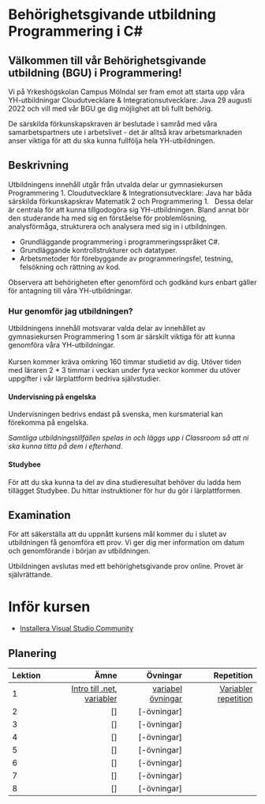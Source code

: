 # Behörighetsgivande utbildning Programmering i C\#

## Välkommen till vår Behörighetsgivande utbildning (BGU) i Programmering!  

Vi på Yrkeshögskolan Campus Mölndal ser fram emot att starta upp våra YH-utbildningar Cloudutvecklare & Integrationsutvecklare: Java 29 augusti 2022 och vill med vår BGU ge dig möjlighet att bli fullt behörig.

De särskilda förkunskapskraven är beslutade i samråd med våra samarbetspartners ute i arbetslivet - det är alltså krav arbetsmarknaden anser viktiga för att du ska kunna fullfölja hela YH-utbildningen.  

## Beskrivning
Utbildningens innehåll utgår från utvalda delar ur gymnasiekursen Programmering 1. Cloudutvecklare & Integrationsutvecklare: Java har båda särskilda förkunskapskrav Matematik 2 och Programmering 1. 
 
Dessa delar är centrala för att kunna tillgodogöra sig YH-utbildningen. Bland annat bör den studerande ha med sig en förståelse för problemlösning, analysförmåga, strukturera och  analysera med sig in i utbildningen.

+ Grundläggande programmering i programmeringsspråket C#.
+ Grundläggande kontrollstrukturer och datatyper.
+ Arbetsmetoder för förebyggande av programmeringsfel, testning, felsökning och
rättning av kod.

Observera att behörigheten efter genomförd och godkänd kurs enbart gäller för antagning till våra YH-utbildningar.  


### Hur genomför jag utbildningen?  
Utbildningens innehåll motsvarar valda delar av innehållet av gymnasiekursen Programmering 1 som är särskilt viktiga för att kunna genomföra våra YH-utbildningar.    
   
Kursen kommer kräva omkring 160 timmar studietid av dig. Utöver tiden med läraren 2 * 3 timmar i veckan under fyra veckor kommer du utöver uppgifter i vår lärplattform bedriva självstudier.  

#### Undervisning på engelska
Undervisningen bedrivs endast på svenska, men kursmaterial kan förekomma på engelska.

_Samtliga utbildningstillfällen spelas in och läggs upp i Classroom så att ni ska kunna titta på dem i efterhand._  

#### Studybee  
För att du ska kunna ta del av dina studieresultat behöver du ladda hem tillägget Studybee. Du hittar instruktioner för hur du gör i lärplattformen.  
  
## Examination
För att säkerställa att du uppnått kursens mål kommer du i slutet av utbildningen få genomföra ett prov. Vi ger dig mer information om datum och genomförande i början av utbildningen.  

Utbildningen avslutas med ett behörighetsgivande prov online. Provet är självrättande.


# Inför kursen
+ [Installera Visual Studio Community](Installation%20av%20Visual%20Studio.md)

## Planering
| Lektion | Ämne | Övningar | Repetition |
| ------- | ----:| --------:| --------:|
| 1       | [Intro till .net](lektion/intro/readme.md), [variabler](lektion/variabler/readme.md) | [variabel övningar](lektion/variabler/kodning/readme.md) | [Variabler repetition](lektion/variabler/repetition/readme.md)
| 2       | []     | [-övningar] |
| 3       | []     | [-övningar] |
| 4       | []     | [-övningar] |
| 5       | []     | [-övningar] |
| 6       | []     | [-övningar]|
| 7       | []     | [-övningar]|
| 8       | []     | [-övningar]|
